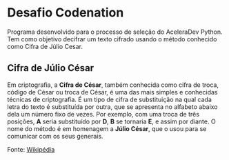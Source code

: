 # Desafio Codenation

Programa desenvolvido para o processo de seleção do AceleraDev Python. Tem como objetivo decifrar um texto cifrado usando o método conhecido como Cifra de Júlio Cesar.

## Cifra de Júlio César

Em criptografia, a **Cifra de César**, também conhecida como cifra de troca, código de César ou troca de César, é uma das mais simples e conhecidas técnicas de criptografia. É um tipo de cifra de substituição na qual cada letra do texto é substituída por outra, que se apresenta no alfabeto abaixo dela um número fixo de vezes. Por exemplo, com uma troca de três posições, **A** seria substituído por **D**, **B** se tornaria **E**, e assim por diante. O nome do método é em homenagem a **Júlio César**, que o usou para se comunicar com os seus generais.

Fonte: [Wikipédia](https://pt.wikipedia.org/wiki/Cifra_de_C%C3%A9sar)
